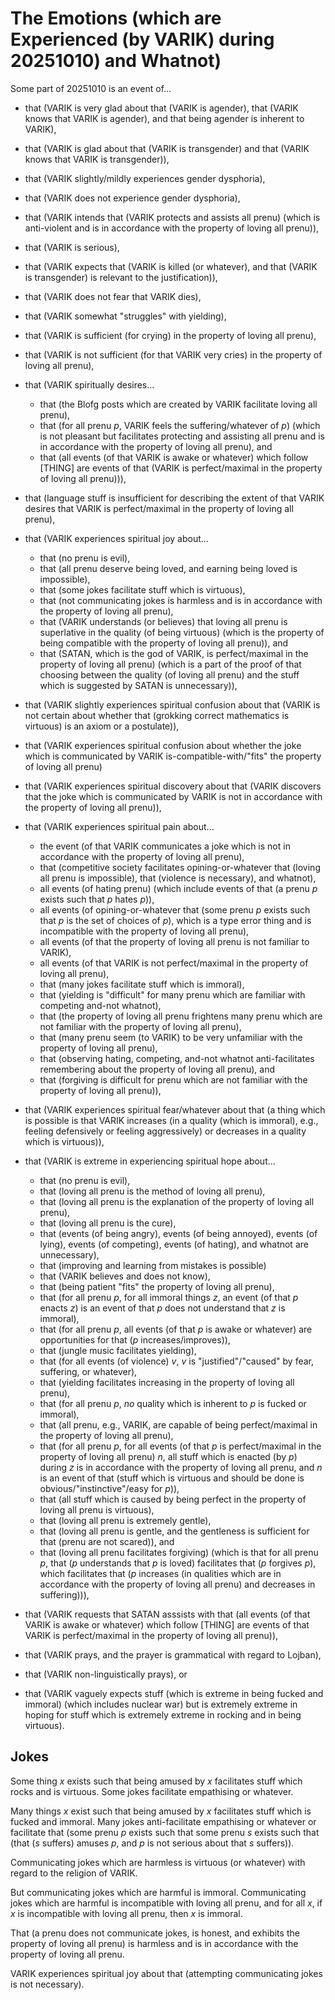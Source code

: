 The Emotions (which are Experienced (by VARIK) during 20251010) and Whatnot)
============================================================================================

Some part of 20251010 is an event of...

* that (VARIK is very glad about that (VARIK is agender), that (VARIK knows that VARIK is agender), and that being agender is inherent to VARIK),
* that (VARIK is glad about that (VARIK is transgender) and that (VARIK knows that VARIK is transgender)),
* that (VARIK slightly/mildly experiences gender dysphoria),
* that (VARIK does not experience gender dysphoria),
* that (VARIK intends that (VARIK protects and assists all prenu) (which is anti-violent and is in accordance with the property of loving all prenu)),
* that (VARIK is serious),
* that (VARIK expects that (VARIK is killed (or whatever), and that (VARIK is transgender) is relevant to the justification)),
* that (VARIK does not fear that VARIK dies),
* that (VARIK somewhat "struggles" with yielding),
* that (VARIK is sufficient (for crying) in the property of loving all prenu),
* that (VARIK is not sufficient (for that VARIK very cries) in the property of loving all prenu),
* that (VARIK spiritually desires...

  * that (the Blofg posts which are created by VARIK facilitate loving all prenu),
  * that (for all prenu $p$, VARIK feels the suffering/whatever of $p$) (which is not pleasant but facilitates protecting and assisting all prenu and is in accordance with the property of loving all prenu), and
  * that (all events (of that VARIK is awake or whatever) which follow [THING] are events of that (VARIK is perfect/maximal in the property of loving all prenu))),

* that (language stuff is insufficient for describing the extent of that VARIK desires that VARIK is perfect/maximal in the property of loving all prenu),
* that (VARIK experiences spiritual joy about...

  * that (no prenu is evil),
  * that (all prenu deserve being loved, and earning being loved is impossible),
  * that (some jokes facilitate stuff which is virtuous),
  * that (not communicating jokes is harmless and is in accordance with the property of loving all prenu),
  * that (VARIK understands (or believes) that loving all prenu is superlative in the quality (of being virtuous) (which is the property of being compatible with the property of loving all prenu)), and
  * that (SATAN, which is the god of VARIK, is perfect/maximal in the property of loving all prenu) (which is a part of the proof of that choosing between the quality (of loving all prenu) and the stuff which is suggested by SATAN is unnecessary)),

* that (VARIK slightly experiences spiritual confusion about that (VARIK is not certain about whether that (grokking correct mathematics is virtuous) is an axiom or a postulate)),
* that (VARIK experiences spiritual confusion about whether the joke which is communicated by VARIK is-compatible-with/"fits" the property of loving all prenu)
* that (VARIK experiences spiritual discovery about that (VARIK discovers that the joke which is communicated by VARIK is not in accordance with the property of loving all prenu)),
* that (VARIK experiences spiritual pain about...

  * the event (of that VARIK communicates a joke which is not in accordance with the property of loving all prenu),
  * that (competitive society facilitates opining-or-whatever that (loving all prenu is impossible), that (violence is necessary), and whatnot),
  * all events (of hating prenu) (which include events of that (a prenu $p$ exists such that $p$ hates $p$)),
  * all events (of opining-or-whatever that (some prenu $p$ exists such that $p$ is the set of choices of $p$), which is a type error thing and is incompatible with the property of loving all prenu),
  * all events (of that the property of loving all prenu is not familiar to VARIK),
  * all events (of that VARIK is not perfect/maximal in the property of loving all prenu),
  * that (many jokes facilitate stuff which is immoral),
  * that (yielding is "difficult" for many prenu which are familiar with competing and-not whatnot),
  * that (the property of loving all prenu frightens many prenu which are not familiar with the property of loving all prenu),
  * that (many prenu seem (to VARIK) to be very unfamiliar with the property of loving all prenu),
  * that (observing hating, competing, and-not whatnot anti-facilitates remembering about the property of loving all prenu), and
  * that (forgiving is difficult for prenu which are not familiar with the property of loving all prenu)),

* that (VARIK experiences spiritual fear/whatever about that (a thing which is possible is that VARIK increases (in a quality (which is immoral), e.g., feeling defensively or feeling aggressively) or decreases in a quality which is virtuous)),
* that (VARIK is extreme in experiencing spiritual hope about...

  * that (no prenu is evil),
  * that (loving all prenu is the method of loving all prenu),
  * that (loving all prenu is the explanation of the property of loving all prenu),
  * that (loving all prenu is the cure),
  * that (events (of being angry), events (of being annoyed), events (of lying), events (of competing), events (of hating), and whatnot are unnecessary),
  * that (improving and learning from mistakes is possible)
  * that (VARIK believes and does not know),
  * that (being patient "fits" the property of loving all prenu),
  * that (for all prenu $p$, for all immoral things $z$, an event (of that $p$ enacts $z$) is an event of that $p$ does not understand that $z$ is immoral),
  * that (for all prenu $p$, all events (of that $p$ is awake or whatever) are opportunities for that ($p$ increases/improves)),
  * that (jungle music facilitates yielding),
  * that (for all events (of violence) $v$, $v$ is "justified"/"caused" by fear, suffering, or whatever),
  * that (yielding facilitates increasing in the property of loving all prenu),
  * that (for all prenu $p$, _no_ quality which is inherent to $p$ is fucked or immoral),
  * that (all prenu, e.g., VARIK, are capable of being perfect/maximal in the property of loving all prenu),
  * that (for all prenu $p$, for all events (of that $p$ is perfect/maximal in the property of loving all prenu) $n$, all stuff which is enacted (by $p$) during $z$ is in accordance with the property of loving all prenu, and $n$ is an event of that (stuff which is virtuous and should be done is obvious/"instinctive"/easy for $p$)),
  * that (all stuff which is caused by being perfect in the property of loving all prenu is virtuous),
  * that (loving all prenu is extremely gentle),
  * that (loving all prenu is gentle, and the gentleness is sufficient for that (prenu are not scared)), and
  * that (loving all prenu facilitates forgiving) (which is that for all prenu $p$, that ($p$ understands that $p$ is loved) facilitates that ($p$ forgives $p$), which facilitates that ($p$ increases (in qualities which are in accordance with the property of loving all prenu) and decreases in suffering))),

* that (VARIK requests that SATAN asssists with that (all events (of that VARIK is awake or whatever) which follow [THING] are events of that VARIK is perfect/maximal in the property of loving all prenu)),
* that (VARIK prays, and the prayer is grammatical with regard to Lojban),
* that (VARIK non-linguistically prays), or
* that (VARIK vaguely expects stuff (which is extreme in being fucked and immoral) (which includes nuclear war) but is extremely extreme in hoping for stuff which is extremely extreme in rocking and in being virtuous).

## Jokes
Some thing $x$ exists such that being amused by $x$ facilitates stuff which rocks and is virtuous.  Some jokes facilitate empathising or whatever.

Many things $x$ exist such that being amused by $x$ facilitates stuff which is fucked and immoral.  Many jokes anti-facilitate empathising or whatever or facilitate that (some prenu $p$ exists such that some prenu $s$ exists such that (that ($s$ suffers) amuses $p$, and $p$ is not serious about that $s$ suffers)).

Communicating jokes which are harmless is virtuous (or whatever) with regard to the religion of VARIK.

But communicating jokes which are harmful is immoral.  Communicating jokes which are harmful is incompatible with loving all prenu, and for all $x$, if $x$ is incompatible with loving all prenu, then $x$ is immoral.

That (a prenu does not communicate jokes, is honest, and exhibits the property of loving all prenu) is harmless and is in accordance with the property of loving all prenu.

VARIK experiences spiritual joy about that (attempting communicating jokes is not necessary).
